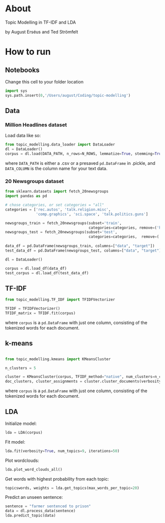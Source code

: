 # About
Topic Modelling in TF-IDF and LDA

by August Erséus and Ted Strömfelt


# How to run

## Notebooks
Change this cell to your folder location
```python
import sys
sys.path.insert(0,'/Users/august/Coding/topic-modelling')
```

## Data
### Million Headlines dataset
Load data like so:
```python
from topic_modelling.data_loader import DataLoader
dl = DataLoader()
corpus = dl.load(DATA_PATH, n_rows=N_ROWS, lemmatize=True, stemming=True, data_column=DATA_COLUMN)
```

where ``DATA_PATH`` is either a .csv or a presaved ``pd.DataFrame`` in .pickle, and ``DATA_COLUMN`` is the column name for your text data.

### 20 Newsgroups dataset

```python
from sklearn.datasets import fetch_20newsgroups
import pandas as pd

# chose categories, or set categories = "all"
categories = ['rec.autos', 'talk.religion.misc',
              'comp.graphics', 'sci.space', 'talk.politics.guns']

newsgroups_train = fetch_20newsgroups(subset='train',
                                      categories=categories, remove=('headers', 'footers', 'quotes'))
newsgroups_test = fetch_20newsgroups(subset='test', 
                                      categories=categories,  remove=('headers', 'footers', 'quotes'))
                                      
data_df = pd.DataFrame(newsgroups_train, columns=["data", "target"])
test_data_df = pd.DataFrame(newsgroups_test, columns=["data", "target"])

dl = DataLoader()

corpus = dl.load_df(data_df)
test_corpus = dl.load_df(test_data_df)
```

## TF-IDF
```python
from topic_modelling.TF_IDF import TFIDFVectorizer

TFIDF = TFIDFVectorizer()
TFIDF_matrix = TFIDF.fit(corpus)
```
where ``corpus`` is a ``pd.DataFrame`` with just one column, consisting of the tokenized words for each document.


## k-means
```python

from topic_modelling.kmeans import KMeansCluster

n_clusters = 5

cluster = KMeansCluster(corpus, TFIDF_method="native", num_clusters=n_clusters)
doc_clusters, cluster_assignments = cluster.cluster_documents(verbosity=False)
```
where ``corpus`` is a ``pd.DataFrame`` with just one column, consisting of the tokenized words for each document.

## LDA
Initialize model:
```python
lda = LDA(corpus)
```
Fit model:
```python
lda.fit(verbosity=True, num_topics=9, iterations=50)
```
Plot wordclouds:
```python
lda.plot_word_clouds_all()
```
Get words with highest probability from each topic:
```python
topicswords, weights = lda.get_topics(max_words_per_topic=20)
```
Predict an unseen sentence:
```python
sentence = "farmer sentenced to prison"
data = dl.process_data(sentence)
lda.predict_topic(data)
```

